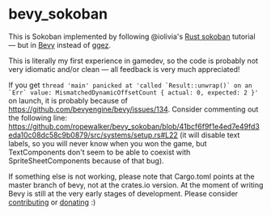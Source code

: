 # bevy_sokoban

This is Sokoban implemented by following @iolivia's [Rust sokoban](https://sokoban.iolivia.me) tutorial — but in [Bevy](https://bevyengine.org/) instead of [ggez](https://ggez.rs/).

This is literally my first experience in gamedev, so the code is probably not very idiomatic and/or clean — all feedback is very much appreciated!

If you get ```thread 'main' panicked at 'called `Result::unwrap()` on an `Err` value: MismatchedDynamicOffsetCount { actual: 0, expected: 2 }'``` on launch, it is probably because of https://github.com/bevyengine/bevy/issues/134. Consider commenting out the following line: https://github.com/ropewalker/bevy_sokoban/blob/41bcf6f9f1e4ed7e49fd3eda10c08dc58c9b0879/src/systems/setup.rs#L22 (it will disable text labels, so you will never know when you won the game, but TextComponents don't seem to be able to coexist with SpriteSheetComponents because of that bug).

If something else is not working, please note that Cargo.toml points at the master branch of bevy, not at the crates.io version. At the moment of writing Bevy is still at the very early stages of development. Please consider [contributing](https://bevyengine.org/learn/book/contributing/) or [donating](https://github.com/sponsors/cart) :)
